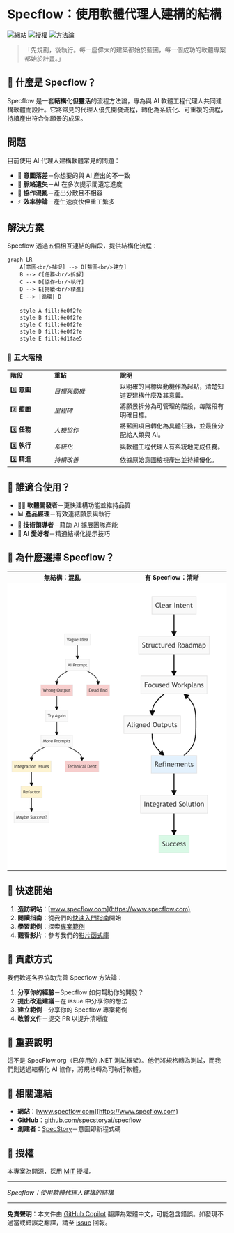 # Specflow：使用軟體代理人建構的結構

[![網站](https://img.shields.io/badge/website-specflow.com-blue)](https://www.specflow.com)
[![授權](https://img.shields.io/badge/license-MIT-green)](LICENSE)
[![方法論](https://img.shields.io/badge/methodology-open--source-orange)](https://github.com/specstoryai/specflow)

> 「先規劃，後執行。每一座偉大的建築都始於藍圖，每一個成功的軟體專案都始於計畫。」

## 🚀 什麼是 Specflow？

Specflow 是一套**結構化但靈活**的流程方法論，專為與 AI 軟體工程代理人共同建構軟體而設計。它將常見的代理人優先開發流程，轉化為系統化、可重複的流程，持續產出符合你願景的成果。

## 問題

目前使用 AI 代理人建構軟體常見的問題：
- 🎯 **意圖落差**－你想要的與 AI 產出的不一致
- 💭 **脈絡遺失**－AI 在多次提示間遺忘進度
- 🧩 **協作混亂**－產出分散且不相容
- ⚡ **效率悖論**－產生速度快但重工繁多

## 解決方案

Specflow 透過五個相互連結的階段，提供結構化流程：

```mermaid
graph LR
    A[意圖<br/>捕捉] --> B[藍圖<br/>建立]
    B --> C[任務<br/>拆解]
    C --> D[協作<br/>執行]
    D --> E[持續<br/>精進]
    E --> |循環| D
    
    style A fill:#e0f2fe
    style B fill:#e0f2fe
    style C fill:#e0f2fe
    style D fill:#e0f2fe
    style E fill:#d1fae5
```

### 📖 五大階段

<table>
<tr>
<td width="20%" align="left"><strong>階段</strong></td>
<td width="30%" align="left"><strong>重點</strong></td>
<td width="50%"><strong>說明</strong></td>
</tr>
<tr>
<td align="left">1️⃣ <strong>意圖</strong></td>
<td><em>目標與動機</em></td>
<td>以明確的目標與動機作為起點，清楚知道要建構什麼及其意義。</td>
</tr>
<tr>
<td align="left">2️⃣ <strong>藍圖</strong></td>
<td><em>里程碑</em></td>
<td>將願景拆分為可管理的階段，每階段有明確目標。</td>
</tr>
<tr>
<td align="left">3️⃣ <strong>任務</strong></td>
<td><em>人機協作</em></td>
<td>將藍圖項目轉化為具體任務，並最佳分配給人類與 AI。</td>
</tr>
<tr>
<td align="left">4️⃣ <strong>執行</strong></td>
<td><em>系統化</em></td>
<td>與軟體工程代理人有系統地完成任務。</td>
</tr>
<tr>
<td align="left">5️⃣ <strong>精進</strong></td>
<td><em>持續改善</em></td>
<td>依據原始意圖檢視產出並持續優化。</td>
</tr>
</table>

## 🎯 誰適合使用？

- **👩‍💻 軟體開發者**－更快建構功能並維持品質
- **📊 產品經理**－有效連結願景與執行
- **🚀 技術領導者**－藉助 AI 擴展團隊產能
- **🤖 AI 愛好者**－精通結構化提示技巧

## 🌟 為什麼選擇 Specflow？

<table>
<tr>
<th align="center">無結構：混亂</th>
<th align="center">有 Specflow：清晰</th>
</tr>
<tr>
<td width="50%" align="center" style="background-color: white;">

<img src="chaos.svg" alt="混亂－無結構" style="width: 500px; height: 650px; max-width: 100%; object-fit: contain; background-color: white;" />

</td>
<td width="50%" align="center" style="background-color: white;">

<img src="clarity.svg" alt="清晰－有 Specflow" style="width: 500px; height: 650px; max-width: 100%; object-fit: contain; background-color: white;" />

</td>
</tr>
</table>

## 🚀 快速開始

1. **造訪網站**：[www.specflow.com](https://www.specflow.com)
2. **閱讀指南**：從我們的[快速入門指南](https://www.specflow.com/getting-started.html)開始
3. **學習範例**：探索[專案範例](https://www.specflow.com/examples/)
4. **觀看影片**：參考我們的[影片函式庫](https://www.specflow.com/videos.html)



## 🤝 貢獻方式

我們歡迎各界協助完善 Specflow 方法論：

1. **分享你的經驗**－Specflow 如何幫助你的開發？
2. **提出改進建議**－在 issue 中分享你的想法
3. **建立範例**－分享你的 Specflow 專案範例
4. **改善文件**－提交 PR 以提升清晰度

## 📝 重要說明

這不是 SpecFlow.org（已停用的 .NET 測試框架）。他們將規格轉為測試，而我們則透過結構化 AI 協作，將規格轉為可執行軟體。

## 🔗 相關連結

- **網站**：[www.specflow.com](https://www.specflow.com)
- **GitHub**：[github.com/specstoryai/specflow](https://github.com/specstoryai/specflow)
- **創建者**：[SpecStory](https://www.specstory.com)－意圖即新程式碼

## 📄 授權

本專案為開源，採用 [MIT 授權](LICENSE)。

---

*Specflow：使用軟體代理人建構的結構*

---

**免責聲明**：本文件由 [GitHub Copilot](https://docs.github.com/copilot/about-github-copilot/what-is-github-copilot) 翻譯為繁體中文，可能包含錯誤。如發現不適當或錯誤之翻譯，請至 [issue](../../issues) 回報。
